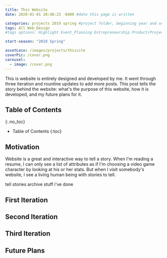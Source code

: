 ```yaml
---
title: This Website
date: 2020-01-01 20:40:23 -0400 #date this page is written

categories: projects 2019 spring #project folder, beginning year and season
tags: All Web_Design
#tags options: Highlight Event_Planning Entrepreneurship Product/Project_Management Game_Design Marketing Negotiation  Web_Design

start-season: "2019 Spring"

assetLoco: /images/projects/thissite
coverPic: /cover.png
carousel:
  - image: /cover.png
---
```


This is website is entirely designed and developed by me. It went through three iteration and rountine updates to add more posts. This post tells the story behind the website: what's the purpose of this website, how it is developed, and my future plans for it.

## Table of Contents

{:.no_toc}

- Table of Contents
  {:toc}

## Motivation

Website is a great and interactive way to tell a story. When I'm reading a resume, I can only see a list of attributes as if I'm choosing a video game character by looking at his or her stats. But when I visit somebody's website, I see a living human being with stories to tell.

tell stories
archive stuff i've done

## First Iteration

## Second Iteration

## Third Iteration

## Future Plans
